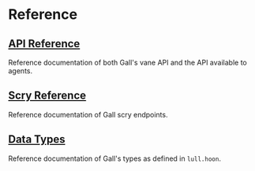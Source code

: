 # Reference

## [API Reference](/system/kernel/gall/reference/gall-api)

Reference documentation of both Gall's vane API and the API available to agents.

## [Scry Reference](/system/kernel/gall/reference/scry)

Reference documentation of Gall scry endpoints.

## [Data Types](/system/kernel/gall/reference/data-types)

Reference documentation of Gall's types as defined in `lull.hoon`.
